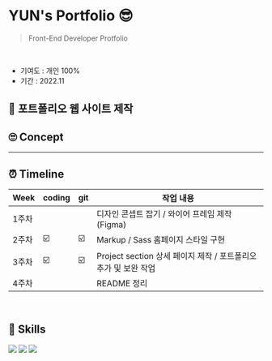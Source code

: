 # YUN's Portfolio 😎
> Front-End Developer Protfolio
<br>

* 기여도 : 개인 100% <br> 
* 기간 : 2022.11

## 💜 포트폴리오 웹 사이트 제작

## 🙄 Concept 


***

## ⏰ Timeline 
| Week | coding | git | 작업 내용 |
| ------ | -- | -- |----------- |
| 1주차 |  |  | 디자인 콘셉트 잡기 / 와이어 프레임 제작 (Figma) |
| 2주차 | ☑️ | ☑️ | Markup / Sass 홈페이지 스타일 구현 |
| 3주차 | ☑️ | ☑️ | Project section 상세 페이지 제작 / 포트폴리오 추가 및 보완 작업 |
| 4주차 |  |  | README 정리 |

<br>

## 🚀 Skills 
<img src="https://img.shields.io/badge/html-E34F26?style=for-the-badge&logo=html5&logoColor=white"> <img src="https://img.shields.io/badge/sass-CC6699?style=for-the-badge&logo=sass&logoColor=white"> <img src="https://img.shields.io/badge/javascript-F7DF1E?style=for-the-badge&logo=javascript&logoColor=black">
